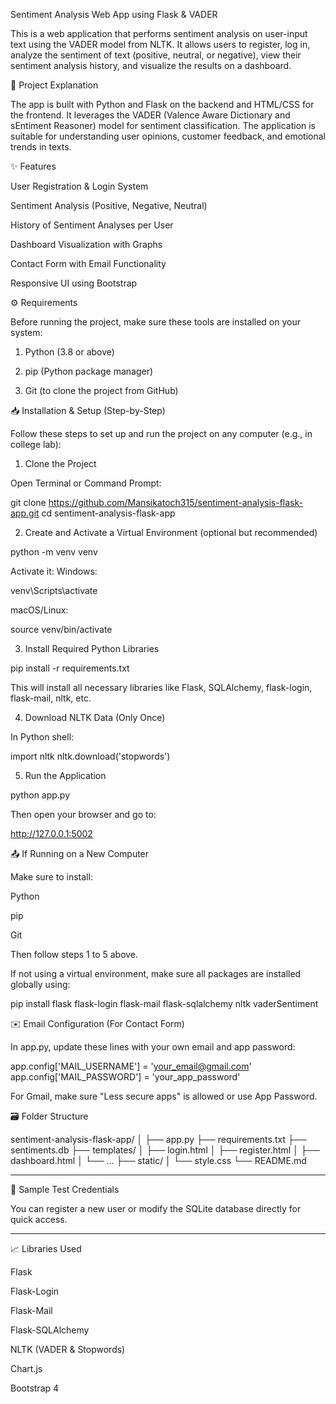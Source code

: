Sentiment Analysis Web App using Flask & VADER

This is a web application that performs sentiment analysis on user-input text using the VADER model from NLTK. It allows users to register, log in, analyze the sentiment of text (positive, neutral, or negative), view their sentiment analysis history, and visualize the results on a dashboard.

📌 Project Explanation

The app is built with Python and Flask on the backend and HTML/CSS for the frontend. It leverages the VADER (Valence Aware Dictionary and sEntiment Reasoner) model for sentiment classification. The application is suitable for understanding user opinions, customer feedback, and emotional trends in texts.


✨ Features

User Registration & Login System

Sentiment Analysis (Positive, Negative, Neutral)

History of Sentiment Analyses per User

Dashboard Visualization with Graphs

Contact Form with Email Functionality

Responsive UI using Bootstrap


⚙️ Requirements

Before running the project, make sure these tools are installed on your system:

1. Python (3.8 or above)

2. pip (Python package manager)

3. Git (to clone the project from GitHub)



📥 Installation & Setup (Step-by-Step)

Follow these steps to set up and run the project on any computer (e.g., in college lab):

1. Clone the Project

Open Terminal or Command Prompt:

git clone https://github.com/Mansikatoch315/sentiment-analysis-flask-app.git
cd sentiment-analysis-flask-app

2. Create and Activate a Virtual Environment (optional but recommended)

python -m venv venv

Activate it:   Windows:

venv\Scripts\activate

macOS/Linux:

source venv/bin/activate


3. Install Required Python Libraries

pip install -r requirements.txt

This will install all necessary libraries like Flask, SQLAlchemy, flask-login, flask-mail, nltk, etc.

4. Download NLTK Data (Only Once)

In Python shell:

import nltk
nltk.download('stopwords')

5. Run the Application

python app.py

Then open your browser and go to:

http://127.0.0.1:5002



📤 If Running on a New Computer

Make sure to install:

Python

pip

Git


Then follow steps 1 to 5 above.

If not using a virtual environment, make sure all packages are installed globally using:

pip install flask flask-login flask-mail flask-sqlalchemy nltk vaderSentiment


✉️ Email Configuration (For Contact Form)

In app.py, update these lines with your own email and app password:

app.config['MAIL_USERNAME'] = 'your_email@gmail.com'
app.config['MAIL_PASSWORD'] = 'your_app_password'

For Gmail, make sure "Less secure apps" is allowed or use App Password.


🗃️ Folder Structure

sentiment-analysis-flask-app/
│
├── app.py
├── requirements.txt
├── sentiments.db
├── templates/
│   ├── login.html
│   ├── register.html
│   ├── dashboard.html
│   └── ...
├── static/
│   └── style.css
└── README.md


---

🧪 Sample Test Credentials

You can register a new user or modify the SQLite database directly for quick access.


---

📈 Libraries Used

Flask

Flask-Login

Flask-Mail

Flask-SQLAlchemy

NLTK (VADER & Stopwords)

Chart.js

Bootstrap 4




